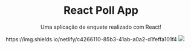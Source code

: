 <h1 align="center">React Poll App</h1>
<p align="center">Uma aplicação de enquete realizado com React!</p>
https://img.shields.io/netlify/c4266110-85b3-41ab-a0a2-d1feffa101f4
<img src="https://img.shields.io/netlify/c4266110-85b3-41ab-a0a2-d1feffa101f4"/>
